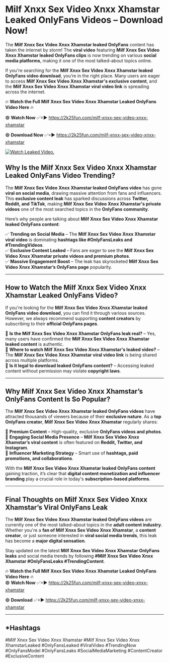 # Milf Xnxx Sex Video Xnxx Xhamstar Leaked OnlyFans Videos – Download Now!

The **Milf Xnxx Sex Video Xnxx Xhamstar leaked OnlyFans** content has taken the internet by storm! The **viral video** featuring **Milf Xnxx Sex Video Xnxx Xhamstar leaked OnlyFans clips** is now trending on various **social media platforms**, making it one of the most talked-about topics online.  

If you're searching for the **Milf Xnxx Sex Video Xnxx Xhamstar leaked OnlyFans video download**, you’re in the right place. Many users are eager to access **Milf Xnxx Sex Video Xnxx Xhamstar's exclusive content**, and the **Milf Xnxx Sex Video Xnxx Xhamstar viral video link** is spreading across the internet.  

🔥 **Watch the Full Milf Xnxx Sex Video Xnxx Xhamstar Leaked OnlyFans Video Here** 🔥  

🟢 **Watch Now** ✅=► https://2k25fun.com/milf-xnxx-sex-video-xnxx-xhamstar

🟢 **Download Now** ✅=► https://2k25fun.com/milf-xnxx-sex-video-xnxx-xhamstar

[![Watch Leaked Video.](https://miro.medium.com/v2/resize:fit:828/format:webp/1*cilzJN44JGOrTw9NJCrNHA.gif "Watch Leaked Video")](https://2k25fun.com/milf-xnxx-sex-video-xnxx-xhamstar)

## **Why Is the Milf Xnxx Sex Video Xnxx Xhamstar Leaked OnlyFans Video Trending?**  

The **Milf Xnxx Sex Video Xnxx Xhamstar leaked OnlyFans video** has gone **viral on social media**, drawing massive attention from fans and influencers. This **exclusive content leak** has sparked discussions across **Twitter, Reddit, and TikTok**, making **Milf Xnxx Sex Video Xnxx Xhamstar's private videos** one of the most searched topics in the **OnlyFans community**.  

Here’s why people are talking about **Milf Xnxx Sex Video Xnxx Xhamstar leaked OnlyFans content**:  

✅ **Trending on Social Media** – The **Milf Xnxx Sex Video Xnxx Xhamstar viral video** is dominating **hashtags like #OnlyFansLeaks and #TrendingVideos**.  
✅ **Exclusive Content Leaked** – Fans are eager to see the **Milf Xnxx Sex Video Xnxx Xhamstar private videos and premium photos**.  
✅ **Massive Engagement Boost** – The leak has skyrocketed **Milf Xnxx Sex Video Xnxx Xhamstar’s OnlyFans page** popularity.  

---

## **How to Watch the Milf Xnxx Sex Video Xnxx Xhamstar Leaked OnlyFans Video?**  

If you're looking for the **Milf Xnxx Sex Video Xnxx Xhamstar leaked OnlyFans video download**, you can find it through various sources. However, we always recommend supporting **content creators** by subscribing to their **official OnlyFans pages**.  

🔹 **Is the Milf Xnxx Sex Video Xnxx Xhamstar OnlyFans leak real?** – Yes, many users have confirmed the **Milf Xnxx Sex Video Xnxx Xhamstar leaked content** is authentic.  
🔹 **Where to watch Milf Xnxx Sex Video Xnxx Xhamstar's leaked video?** – The **Milf Xnxx Sex Video Xnxx Xhamstar viral video link** is being shared across multiple platforms.  
🔹 **Is it legal to download leaked OnlyFans content?** – Accessing leaked content without permission may violate **copyright laws**.  

---

## **Why Milf Xnxx Sex Video Xnxx Xhamstar’s OnlyFans Content Is So Popular?**  

The **Milf Xnxx Sex Video Xnxx Xhamstar leaked OnlyFans videos** have attracted thousands of viewers because of their **exclusive nature**. As a **top OnlyFans creator**, **Milf Xnxx Sex Video Xnxx Xhamstar** regularly shares:  

📌 **Premium Content** – High-quality, exclusive **OnlyFans videos and photos**.  
📌 **Engaging Social Media Presence** – **Milf Xnxx Sex Video Xnxx Xhamstar’s viral content** is often featured on **Reddit, Twitter, and Instagram**.  
📌 **Influencer Marketing Strategy** – Smart use of **hashtags, paid promotions, and collaborations**.  

With the **Milf Xnxx Sex Video Xnxx Xhamstar leaked OnlyFans content** gaining traction, it’s clear that **digital content monetization and influencer branding** play a crucial role in today's **subscription-based platforms**.  

---

## **Final Thoughts on Milf Xnxx Sex Video Xnxx Xhamstar’s Viral OnlyFans Leak**  

The **Milf Xnxx Sex Video Xnxx Xhamstar leaked OnlyFans videos** are currently one of the most talked-about topics in the **adult content industry**. Whether you're a **fan of Milf Xnxx Sex Video Xnxx Xhamstar**, a **content creator**, or just someone interested in **viral social media trends**, this leak has become a **major digital sensation**.  

Stay updated on the latest **Milf Xnxx Sex Video Xnxx Xhamstar OnlyFans leaks** and social media trends by following **#Milf Xnxx Sex Video Xnxx Xhamstar #OnlyFansLeaks #TrendingContent**.  

🔥 **Watch the Full Milf Xnxx Sex Video Xnxx Xhamstar Leaked OnlyFans Video Here** 🔥  
🟢 **Watch Now** ✅=► https://2k25fun.com/milf-xnxx-sex-video-xnxx-xhamstar

🟢 **Download** ✅=► https://2k25fun.com/milf-xnxx-sex-video-xnxx-xhamstar

---

## *Hashtags
#Milf Xnxx Sex Video Xnxx Xhamstar #Milf Xnxx Sex Video Xnxx XhamstarLeaked #OnlyFansLeaked #ViralVideo #TrendingNow #OnlyFansModel #OnlyFansLeaks #SocialMediaMarketing #ContentCreator #ExclusiveContent  